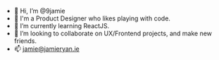 - 👋 Hi, I’m @9jamie
- 👀 I'm a Product Designer who likes playing with code.
- 🌱 I’m currently learning ReactJS.
- 💞️ I’m looking to collaborate on UX/Frontend projects, and make new friends.
- 📫 jamie@jamieryan.ie
